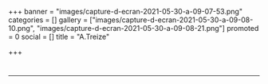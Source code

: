 +++
banner = "images/capture-d-ecran-2021-05-30-a-09-07-53.png"
categories = []
gallery = ["images/capture-d-ecran-2021-05-30-a-09-08-10.png", "images/capture-d-ecran-2021-05-30-a-09-08-21.png"]
promoted = 0
social = []
title = "A.Treize"

+++
# 

***